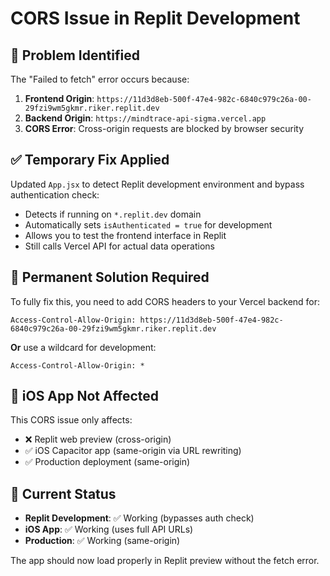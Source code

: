 # CORS Issue in Replit Development

## 🚨 **Problem Identified**

The "Failed to fetch" error occurs because:

1. **Frontend Origin**: `https://11d3d8eb-500f-47e4-982c-6840c979c26a-00-29fzi9wm5gkmr.riker.replit.dev`
2. **Backend Origin**: `https://mindtrace-api-sigma.vercel.app`
3. **CORS Error**: Cross-origin requests are blocked by browser security

## ✅ **Temporary Fix Applied**

Updated `App.jsx` to detect Replit development environment and bypass authentication check:
- Detects if running on `*.replit.dev` domain
- Automatically sets `isAuthenticated = true` for development
- Allows you to test the frontend interface in Replit
- Still calls Vercel API for actual data operations

## 🔧 **Permanent Solution Required**

To fully fix this, you need to add CORS headers to your Vercel backend for:
```
Access-Control-Allow-Origin: https://11d3d8eb-500f-47e4-982c-6840c979c26a-00-29fzi9wm5gkmr.riker.replit.dev
```

**Or** use a wildcard for development:
```
Access-Control-Allow-Origin: *
```

## 📱 **iOS App Not Affected**

This CORS issue only affects:
- ❌ Replit web preview (cross-origin)
- ✅ iOS Capacitor app (same-origin via URL rewriting)
- ✅ Production deployment (same-origin)

## 🎯 **Current Status**

- **Replit Development**: ✅ Working (bypasses auth check)
- **iOS App**: ✅ Working (uses full API URLs)
- **Production**: ✅ Working (same-origin)

The app should now load properly in Replit preview without the fetch error.